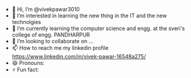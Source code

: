 - 👋 Hi, I’m @vivekpawar3010
- 👀 I’m interested in learning the new thing in the IT and the new technolgies
- 🌱 I’m currently learning the computer science and engg. at the sveri's college of engg. PANDHARPUR
- 💞️ I’m looking to collaborate on ...
- 📫 How to reach me my linkedin profile https://www.linkedin.com/in/vivek-pawar-16548a275/
- 😄 Pronouns: 
- ⚡ Fun fact: 

<!---
vivekpawar3010/vivekpawar3010 is a ✨ special ✨ repository because its `README.md` (this file) appears on your GitHub profile.
You can click the Preview link to take a look at your changes.
--->
